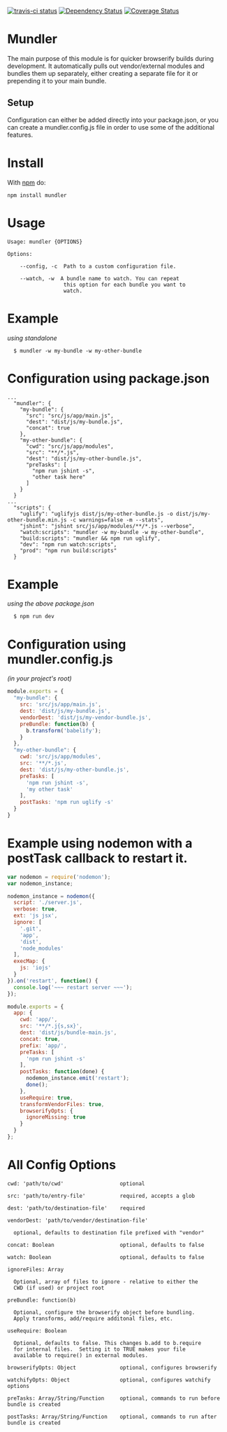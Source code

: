 [![travis-ci status](https://api.travis-ci.org/spencer-leopold/mundler.png)](http://travis-ci.org/#!/spencer-leopold/mundler/builds)
[![Dependency Status](https://david-dm.org/spencer-leopold/mundler.png)](https://david-dm.org/spencer-leopold/mundler)
[![Coverage Status](https://coveralls.io/repos/spencer-leopold/mundler/badge.png)](https://coveralls.io/r/spencer-leopold/mundler)

# Mundler

The main purpose of this module is for quicker browserify builds during development. It automatically pulls out vendor/external modules and bundles them up separately, either creating a separate file for it or prepending it to your main bundle.

## Setup

Configuration can either be added directly into your package.json, or you can create a mundler.config.js file in order to use some of the additional features.

# Install

With [npm](http://npmjs.org) do:

```
npm install mundler
```

# Usage

```
Usage: mundler {OPTIONS}

Options:

    --config, -c  Path to a custom configuration file.

    --watch, -w  A bundle name to watch. You can repeat 
                  this option for each bundle you want to
                  watch.
```

# Example
_using standalone_ 

```
  $ mundler -w my-bundle -w my-other-bundle
```

# Configuration using package.json

```
...
  "mundler": {
    "my-bundle": {
      "src": "src/js/app/main.js",
      "dest": "dist/js/my-bundle.js",
      "concat": true
    },
    "my-other-bundle": {
      "cwd": "src/js/app/modules",
      "src": "**/*.js",
      "dest": "dist/js/my-other-bundle.js",
      "preTasks": [
        "npm run jshint -s",
        "other task here"
      ]
    }
  }
...
  "scripts": {
    "uglify": "uglifyjs dist/js/my-other-bundle.js -o dist/js/my-other-bundle.min.js -c warnings=false -m --stats",
    "jshint": "jshint src/js/app/modules/**/*.js --verbose",
    "watch:scripts": "mundler -w my-bundle -w my-other-bundle",
    "build:scripts": "mundler && npm run uglify",
    "dev": "npm run watch:scripts",
    "prod": "npm run build:scripts"
  }
```

# Example
_using the above package.json_

```
  $ npm run dev
```

# Configuration using mundler.config.js

_(in your project's root)_

```js
module.exports = {
  "my-bundle": {
    src: 'src/js/app/main.js',
    dest: 'dist/js/my-bundle.js',
    vendorDest: 'dist/js/my-vendor-bundle.js',
    preBundle: function(b) {
      b.transform('babelify');
    }
  },
  "my-other-bundle": {
    cwd: 'src/js/app/modules',
    src: '**/*.js',
    dest: 'dist/js/my-other-bundle.js',
    preTasks: [
      'npm run jshint -s',
      'my other task'
    ],
    postTasks: 'npm run uglify -s'
  }
}
```

# Example using nodemon with a postTask callback to restart it.

```js
var nodemon = require('nodemon');
var nodemon_instance;

nodemon_instance = nodemon({
  script: './server.js',
  verbose: true,
  ext: 'js jsx',
  ignore: [
    '.git',
    'app',
    'dist',
    'node_modules'
  ],
  execMap: {
    js: 'iojs'
  }
}).on('restart', function() {
  console.log('~~~ restart server ~~~');
});

module.exports = {
  app: {
    cwd: 'app/',
    src: '**/*.j{s,sx}',
    dest: 'dist/js/bundle-main.js',
    concat: true,
    prefix: 'app/',
    preTasks: [
      'npm run jshint -s'
    ],
    postTasks: function(done) {
      nodemon_instance.emit('restart');
      done();
    },
    useRequire: true,
    transformVendorFiles: true,
    browserifyOpts: {
      ignoreMissing: true
    }
  }
};
```

# All Config Options

```
cwd: 'path/to/cwd'                  optional

src: 'path/to/entry-file'           required, accepts a glob

dest: 'path/to/destination-file'    required

vendorDest: 'path/to/vendor/destination-file'

  optional, defaults to destination file prefixed with "vendor"

concat: Boolean                     optional, defaults to false

watch: Boolean                      optional, defaults to false

ignoreFiles: Array                  
  
  Optional, array of files to ignore - relative to either the
  CWD (if used) or project root

preBundle: function(b)

  Optional, configure the browserify object before bundling.
  Apply transforms, add/require additonal files, etc.

useRequire: Boolean

  Optional, defaults to false. This changes b.add to b.require
  for internal files.  Setting it to TRUE makes your file 
  available to require() in external modules.

browserifyOpts: Object              optional, configures browserify

watchifyOpts: Object                optional, configures watchify options

preTasks: Array/String/Function     optional, commands to run before bundle is created

postTasks: Array/String/Function    optional, commands to run after bundle is created
```
